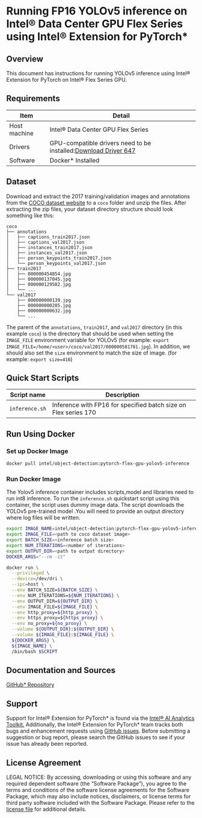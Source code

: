 # Running FP16 YOLOv5 inference on Intel® Data Center GPU Flex Series using Intel® Extension for PyTorch*

## Overview

This document has instructions for running YOLOv5 inference using Intel® Extension for PyTorch on Intel® Flex Series GPU.

## Requirements
| Item | Detail |
| ------ | ------- |
| Host machine  | Intel® Data Center GPU Flex Series  |
| Drivers | GPU-compatible drivers need to be installed:[Download Driver 647](https://dgpu-docs.intel.com/releases/stable_647_21_20230714.html)
| Software | Docker* Installed |

## Dataset

Download and extract the 2017 training/validation images and annotations from the [COCO dataset website](https://cocodataset.org/#download) to a `coco` folder and unzip the files. After extracting the zip files, your dataset directory structure should look something like this:
```
coco
├── annotations
│   ├── captions_train2017.json
│   ├── captions_val2017.json
│   ├── instances_train2017.json
│   ├── instances_val2017.json
│   ├── person_keypoints_train2017.json
│   └── person_keypoints_val2017.json
├── train2017
│   ├── 000000454854.jpg
│   ├── 000000137045.jpg
│   ├── 000000129582.jpg
│   └── ...
└── val2017
    ├── 000000000139.jpg
    ├── 000000000285.jpg
    ├── 000000000632.jpg
    └── ...
```
The parent of the `annotations`, `train2017`, and `val2017` directory (in this example `coco`) is the directory that should be used when setting the `IMAGE_FILE` environment
variable for YOLOv5 (for example: `export IMAGE_FILE=/home/<user>/coco/val2017/000000581781.jpg`). In addition, we should also set the `size` environment to match the size of image.
(for example: `export size=416`)

## Quick Start Scripts

| Script name | Description |
|-------------|-------------|
| `inference.sh` | Inference with FP16 for specified batch size on Flex series 170 |

## Run Using Docker

### Set up Docker Image

```bash
docker pull intel/object-detection:pytorch-flex-gpu-yolov5-inference
```
### Run Docker Image
The Yolov5 inference container includes scripts,model and libraries need to run int8 inference. To run the `inference.sh` quickstart script using this container, the script uses dummy image data. The script downloads the YOLOv5 pre-trained model .You will need to provide an output directory where log files will be written. 

```bash
export IMAGE_NAME=intel/object-detection:pytorch-flex-gpu-yolov5-inference
export IMAGE_FILE=<path to coco dataset image>
export BATCH_SIZE=<inference batch size>
export NUM_ITERATIONS=<number of iterations>
export OUTPUT_DIR=<path to output directory>
DOCKER_ARGS="--rm -it"

docker run \
  --privileged \
  --device=/dev/dri \
  --ipc=host \
  --env BATCH_SIZE=${BATCH_SIZE} \
  --env NUM_ITERATIONS=${NUM_ITERATIONS} \
  --env OUTPUT_DIR=${OUTPUT_DIR} \
  --env IMAGE_FILE=${IMAGE_FILE} \
  --env http_proxy=${http_proxy} \
  --env https_proxy=${https_proxy} \
  --env no_proxy=${no_proxy} \
  --volume ${OUTPUT_DIR}:${OUTPUT_DIR} \
  --volume ${IMAGE_FILE}:${IMAGE_FILE} \
  ${DOCKER_ARGS} \
  ${IMAGE_NAME} \
  /bin/bash $SCRIPT
```

## Documentation and Sources

[GitHub* Repository](https://github.com/IntelAI/models/tree/master/docker/flex-gpu)

## Support
Support for Intel® Extension for PyTorch* is found via the [Intel® AI Analytics Toolkit.](https://www.intel.com/content/www/us/en/developer/tools/oneapi/ai-analytics-toolkit.html#gs.qbretz) Additionally, the Intel® Extension for PyTorch* team tracks both bugs and enhancement requests using [GitHub issues](https://github.com/intel/intel-extension-for-pytorch/issues). Before submitting a suggestion or bug report, please search the GitHub issues to see if your issue has already been reported.

## License Agreement

LEGAL NOTICE: By accessing, downloading or using this software and any required dependent software (the “Software Package”), you agree to the terms and conditions of the software license agreements for the Software Package, which may also include notices, disclaimers, or license terms for third party software included with the Software Package. Please refer to the [license file](https://github.com/IntelAI/models/tree/master/third_party) for additional details.
